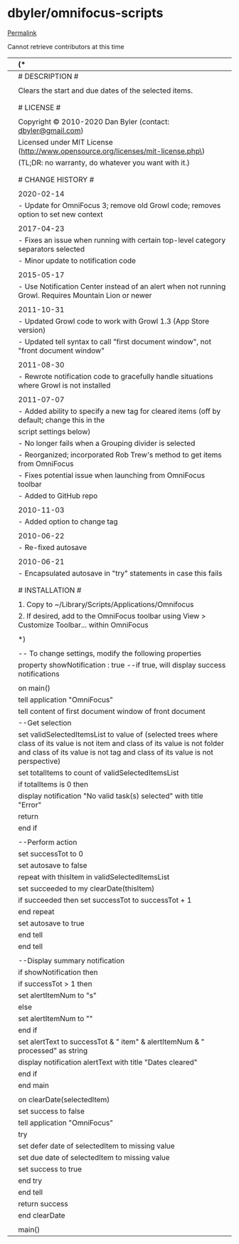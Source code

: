 # dbyler/omnifocus-scripts

[Permalink](https://github.com/dbyler/omnifocus-scripts/blob/6bc2fa08de5ab670242e8298f2392d348f03ef31/Clear%20Dates.applescript)

Cannot retrieve contributors at this time

|  | \(\* |
| :--- | :--- |
|  |  \# DESCRIPTION \# |
|  |  |
|  |  Clears the start and due dates of the selected items. |
|  |  |
|  |  |
|  |  \# LICENSE \# |
|  |  |
|  |  Copyright © 2010-2020 Dan Byler \(contact: dbyler@gmail.com\) |
|  |  Licensed under MIT License \(http://www.opensource.org/licenses/mit-license.php\) |
|  |  \(TL;DR: no warranty, do whatever you want with it.\) |
|  |  |
|  |  |
|  |  \# CHANGE HISTORY \# |
|  |  |
|  |  2020-02-14 |
|  |  - Update for OmniFocus 3; remove old Growl code; removes option to set new context |
|  |  |
|  |  2017-04-23 |
|  |  - Fixes an issue when running with certain top-level category separators selected |
|  |  - Minor update to notification code |
|  |  |
|  |  2015-05-17 |
|  |  - Use Notification Center instead of an alert when not running Growl. Requires Mountain Lion or newer |
|  |  |
|  |  2011-10-31 |
|  |  - Updated Growl code to work with Growl 1.3 \(App Store version\) |
|  |  - Updated tell syntax to call "first document window", not "front document window" |
|  |  |
|  |  2011-08-30 |
|  |  - Rewrote notification code to gracefully handle situations where Growl is not installed |
|  |  |
|  |  2011-07-07 |
|  |  - Added ability to specify a new tag for cleared items \(off by default; change this in the |
|  |  script settings below\) |
|  |  - No longer fails when a Grouping divider is selected |
|  |  - Reorganized; incorporated Rob Trew's method to get items from OmniFocus |
|  |  - Fixes potential issue when launching from OmniFocus toolbar |
|  |  - Added to GitHub repo |
|  |  |
|  |  2010-11-03 |
|  |  - Added option to change tag |
|  |  |
|  |  2010-06-22 |
|  |  - Re-fixed autosave |
|  |  |
|  |  2010-06-21 |
|  |  - Encapsulated autosave in "try" statements in case this fails |
|  |  |
|  |  |
|  |  \# INSTALLATION \# |
|  |  |
|  |  1. Copy to ~/Library/Scripts/Applications/Omnifocus |
|  |  2. If desired, add to the OmniFocus toolbar using View &gt; Customize Toolbar... within OmniFocus |
|  |  |
|  | \*\) |
|  |  |
|  | -- To change settings, modify the following properties |
|  | property showNotification : true --if true, will display success notifications |
|  |  |
|  | on main\(\) |
|  |  tell application "OmniFocus" |
|  |  tell content of first document window of front document |
|  |  --Get selection |
|  |  set validSelectedItemsList to value of \(selected trees where class of its value is not item and class of its value is not folder and class of its value is not tag and class of its value is not perspective\) |
|  |  set totalItems to count of validSelectedItemsList |
|  |  if totalItems is 0 then |
|  |  display notification "No valid task\(s\) selected" with title "Error" |
|  |  return |
|  |  end if |
|  |  |
|  |  --Perform action |
|  |  set successTot to 0 |
|  |  set autosave to false |
|  |  repeat with thisItem in validSelectedItemsList |
|  |  set succeeded to my clearDate\(thisItem\) |
|  |  if succeeded then set successTot to successTot + 1 |
|  |  end repeat |
|  |  set autosave to true |
|  |  end tell |
|  |  end tell |
|  |  |
|  |  --Display summary notification |
|  |  if showNotification then |
|  |  if successTot &gt; 1 then |
|  |  set alertItemNum to "s" |
|  |  else |
|  |  set alertItemNum to "" |
|  |  end if |
|  |  set alertText to successTot & " item" & alertItemNum & " processed" as string |
|  |  display notification alertText with title "Dates cleared" |
|  |  end if |
|  | end main |
|  |  |
|  | on clearDate\(selectedItem\) |
|  |  set success to false |
|  |  tell application "OmniFocus" |
|  |  try |
|  |  set defer date of selectedItem to missing value |
|  |  set due date of selectedItem to missing value |
|  |  set success to true |
|  |  end try |
|  |  end tell |
|  |  return success |
|  | end clearDate |
|  |  |
|  | main\(\) |

